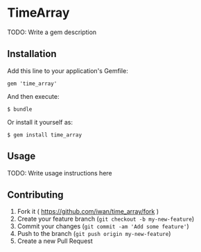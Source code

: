 # TimeArray

TODO: Write a gem description

## Installation

Add this line to your application's Gemfile:

    gem 'time_array'

And then execute:

    $ bundle

Or install it yourself as:

    $ gem install time_array

## Usage

TODO: Write usage instructions here

## Contributing

1. Fork it ( https://github.com/iwan/time_array/fork )
2. Create your feature branch (`git checkout -b my-new-feature`)
3. Commit your changes (`git commit -am 'Add some feature'`)
4. Push to the branch (`git push origin my-new-feature`)
5. Create a new Pull Request
